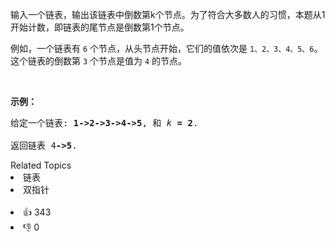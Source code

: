 <p>输入一个链表，输出该链表中倒数第k个节点。为了符合大多数人的习惯，本题从1开始计数，即链表的尾节点是倒数第1个节点。</p>

<p>例如，一个链表有 <code>6</code> 个节点，从头节点开始，它们的值依次是 <code>1、2、3、4、5、6</code>。这个链表的倒数第 <code>3</code> 个节点是值为 <code>4</code> 的节点。</p>

<p> </p>

<p><strong>示例：</strong></p>

<pre>
给定一个链表: <strong>1->2->3->4->5</strong>, 和 <em>k </em><strong>= 2</strong>.

返回链表 4<strong>->5</strong>.</pre>
<div><div>Related Topics</div><div><li>链表</li><li>双指针</li></div></div><br><div><li>👍 343</li><li>👎 0</li></div>